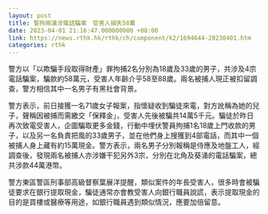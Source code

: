 ```yaml
---
layout: post
title: 警拘兩漢涉電話騙案　受害人損失58萬
date: 2023-04-01 21:16:47.000000000 +08:00
link: https://news.rthk.hk/rthk/ch/component/k2/1694644-20230401.htm
categories: rthk
---
```


警方以「以欺騙手段取得財產」罪拘捕2名分別為18歲及33歲的男子，共涉及4宗電話騙案，騙款約58萬元，受害人年齡介乎58至88歲。兩名被捕人現正被扣留調查，警方相信其中一名男子有黑社會背景。

警方表示，前日接獲一名71歲女子報案，指懷疑收到騙徒來電，對方訛稱為她的兒子，聲稱因被捕而需繳交「保釋金」，受害人先後被騙共14萬5千元。騙徒於昨日再次致電受害人，企圖騙取更多金錢，行動中埋伏警員拘捕1名18歲上門收款的男子，以及另一名負責把風的33歲男子，並在他們身上搜獲到4部電話，而其中一個被捕人身上藏有約15萬現金。警方表示，兩名男子分別報稱是侍應及地盤工人，經調查後，發現兩名被捕人亦涉嫌干犯另外3宗，分別在北角及葵涌的電話騙案，總共涉款44萬港幣。

警方東區警區刑事部高級督察葉展洋提醒，類似案件的年長受害人，很多時會被騙徒要求在銀行提取現金，騙徒通常亦會教受害人向銀行職員說謊，表示提取現金的目的是買樓或醫療等用途，如銀行職員遇到類似情況，應要加倍留意。
